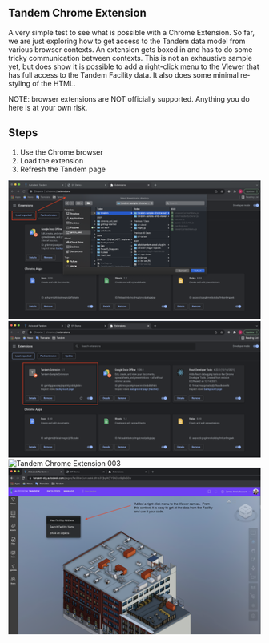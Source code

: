 ## Tandem Chrome Extension

A very simple test to see what is possible with a Chrome Extension.  So far, we are just exploring how to get access to the Tandem data model from various browser contexts.  An extension gets boxed in and has to do some tricky communication between contexts.  This is not an exhaustive sample yet, but does show it is possible to add a right-click menu to the Viewer that has full access to the Tandem Facility data.  It also does some minimal re-styling of the HTML.

NOTE: browser extensions are NOT officially supported.  Anything you do here is at your own risk.

## Steps

1. Use the Chrome browser
2. Load the extension
3. Refresh the Tandem page


![Tandem Chrome Extension 001](./docs/Readme_img_001.png)
![Tandem Chrome Extension 002](./docs/Readme_img_002.png)
![Tandem Chrome Extension 003](./docs/Readme_img_003.png)
![Tandem Chrome Extension 004](./docs/Readme_img_004.png)
